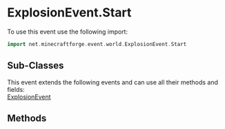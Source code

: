 # ExplosionEvent.Start

To use this event use the following import:
```groovy
import net.minecraftforge.event.world.ExplosionEvent.Start
```

## Sub-Classes
This event extends the following events and can use all their methods and fields: <br>
[ExplosionEvent](explosion_event.md)

## Methods
